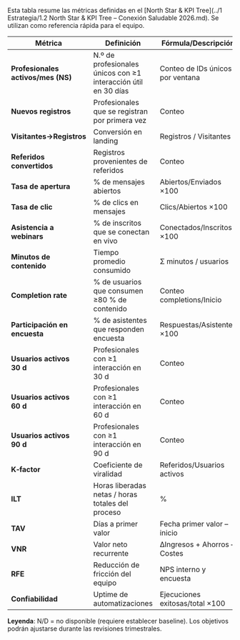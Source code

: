 Esta tabla resume las métricas definidas en el [North Star & KPI Tree](../1 Estrategia/1.2 North Star & KPI Tree – Conexión Saludable 2026.md). Se utilizan como referencia rápida para el equipo.

| Métrica | Definición | Fórmula/Descripción | Frecuencia | Baseline | Objetivo 2026 |
|---|---|---|---|---|---|
| **Profesionales activos/mes (NS)** | N.º de profesionales únicos con ≥1 interacción útil en 30 días | Conteo de IDs únicos por ventana | Mensual | N/D | ≥3 000 |
| **Nuevos registros** | Profesionales que se registran por primera vez | Conteo | Semanal/Mensual | ~200/mes | ≥400/mes |
| **Visitantes→Registros** | Conversión en landing | Registros / Visitantes | Semanal | 12 % | ≥20 % |
| **Referidos convertidos** | Registros provenientes de referidos | Conteo | Mensual | 0 | 100/mes |
| **Tasa de apertura** | % de mensajes abiertos | Abiertos/Enviados ×100 | Semanal | 25 % | ≥40 % |
| **Tasa de clic** | % de clics en mensajes | Clics/Abiertos ×100 | Semanal | 10 % | ≥20 % |
| **Asistencia a webinars** | % de inscritos que se conectan en vivo | Conectados/Inscritos ×100 | Por evento | 20 % | ≥35 % |
| **Minutos de contenido** | Tiempo promedio consumido | Σ minutos / usuarios | Mensual | N/D | ↑25 %/trimestre |
| **Completion rate** | % de usuarios que consumen ≥80 % de contenido | Conteo completions/Inicio | Mensual | N/D | ≥40 % |
| **Participación en encuesta** | % de asistentes que responden encuesta | Respuestas/Asistentes ×100 | Evento | 15 % | ≥30 % |
| **Usuarios activos 30 d** | Profesionales con ≥1 interacción en 30 d | Conteo | Mensual | 500 | 1 500 |
| **Usuarios activos 60 d** | Profesionales con ≥1 interacción en 60 d | Conteo | Mensual | 400 | 1 200 |
| **Usuarios activos 90 d** | Profesionales con ≥1 interacción en 90 d | Conteo | Mensual | 300 | 900 |
| **K‑factor** | Coeficiente de viralidad | Referidos/Usuarios activos | Mensual | 0 | ≥0.3 |
| **ILT** | Horas liberadas netas / horas totales del proceso | % | Mensual/Trimestral | N/D | ≥25 % |
| **TAV** | Días a primer valor | Fecha primer valor – inicio | Por proyecto | N/A | ≤90 d |
| **VNR** | Valor neto recurrente | ΔIngresos + Ahorros – Costes | Trimestral | N/D | ↑ cada trimestre |
| **RFE** | Reducción de fricción del equipo | NPS interno y encuesta | Trimestral | N/D | ≥40 |
| **Confiabilidad** | Uptime de automatizaciones | Ejecuciones exitosas/total ×100 | Mensual | 95 % | ≥99 % |

**Leyenda**: N/D = no disponible (requiere establecer baseline). Los objetivos podrán ajustarse durante las revisiones trimestrales.
